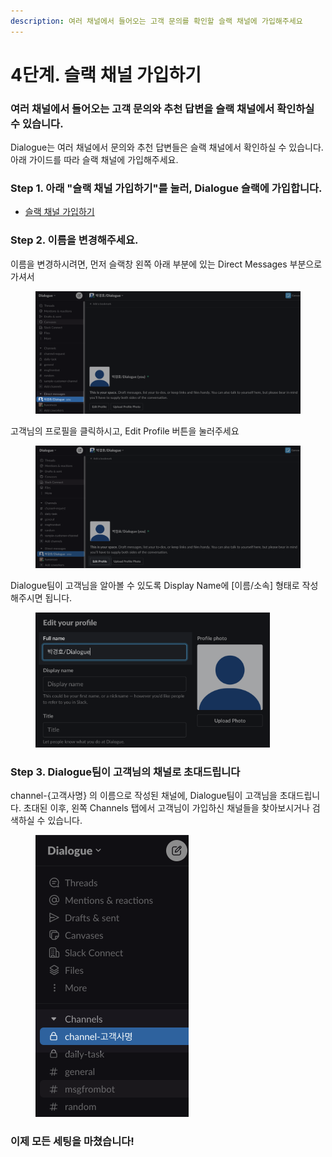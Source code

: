 ```yaml
---
description: 여러 채널에서 들어오는 고객 문의를 확인할 슬랙 채널에 가입해주세요
---
```


# 4단계. 슬랙 채널 가입하기

### 여러 채널에서 들어오는 고객 문의와 추천 답변을 슬랙 채널에서 확인하실 수 있습니다.

Dialogue는 여러 채널에서 문의와 추천 답변들은 슬랙 채널에서 확인하실 수 있습니다. 아래 가이드를 따라 슬랙 채널에 가입해주세요.

### Step 1. 아래 "슬랙 채널 가입하기"를 눌러, Dialogue 슬랙에 가입합니다.

* [슬랙 채널 가입하기](https://join.slack.com/t/dialogue-admin/shared\_invite/zt-25tev1nsn-gLgbQtze4ogH84Sw6GcWkQ)

### Step 2. 이름을 변경해주세요.

이름을 변경하시려면, 먼저 슬랙창 왼쪽 아래 부분에 있는 Direct Messages 부분으로 가셔서

<figure><img src="../.gitbook/assets/slack-1-go-dm-area.png" alt=""><figcaption></figcaption></figure>

고객님의 프로필을 클릭하시고, Edit Profile 버튼을 눌러주세요

<figure><img src="../.gitbook/assets/slack-2-press-edit-profile.png" alt=""><figcaption></figcaption></figure>

Dialogue팀이 고객님을 알아볼 수 있도록 Display Name에 \[이름/소속] 형태로 작성해주시면 됩니다.&#x20;

<figure><img src="../.gitbook/assets/slack-3-edit-your-name (1).png" alt="" width="375"><figcaption></figcaption></figure>

### Step 3. Dialogue팀이 고객님의 채널로 초대드립니다

channel-{고객사명} 의 이름으로 작성된 채널에, Dialogue팀이 고객님을 초대드립니다. 초대된 이후, 왼쪽 Channels 탭에서 고객님이 가입하신 채널들을 찾아보시거나 검색하실 수 있습니다.

<figure><img src="../.gitbook/assets/channel-1-client-channel.png" alt="" width="245"><figcaption></figcaption></figure>

### 이제 모든 세팅을 마쳤습니다!

